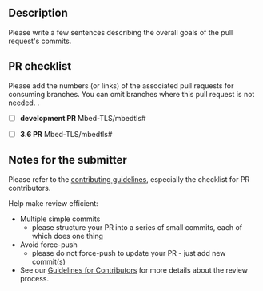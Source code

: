 ## Description

Please write a few sentences describing the overall goals of the pull request's commits.



## PR checklist

Please add the numbers (or links) of the associated pull requests for consuming branches. You can omit branches where this pull request is not needed.
.
- [ ] **development PR** Mbed-TLS/mbedtls#
- [ ] **3.6 PR** Mbed-TLS/mbedtls#



## Notes for the submitter

Please refer to the [contributing guidelines](https://github.com/Mbed-TLS/mbedtls/blob/development/CONTRIBUTING.md), especially the
checklist for PR contributors.

Help make review efficient:
* Multiple simple commits
  - please structure your PR into a series of small commits, each of which does one thing
* Avoid force-push
  - please do not force-push to update your PR - just add new commit(s)
* See our [Guidelines for Contributors](https://mbed-tls.readthedocs.io/en/latest/reviews/review-for-contributors/) for more details about the review process.
